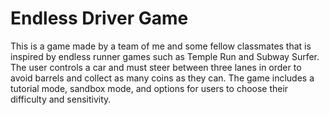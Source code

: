 # Endless Driver Game

This is a game made by a team of me and some fellow classmates that is inspired by endless runner games such as Temple Run and Subway Surfer. The user controls a car and must steer between three lanes in order to avoid barrels and collect as many coins as they can. The game includes a tutorial mode, sandbox mode, and options for users to choose their difficulty and sensitivity.

